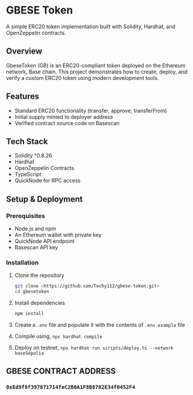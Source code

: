 # GBESE Token

A simple ERC20 token implementation built with Solidity, Hardhat, and OpenZeppelin contracts.

## Overview

GbeseToken (GB) is an ERC20-compliant token deployed on the Ethereum network, Base chain. This project demonstrates how to create, deploy, and verify a custom ERC20 token using modern development tools.

## Features

- Standard ERC20 functionality (transfer, approve, transferFrom)
- Initial supply minted to deployer address
- Verified contract source code on Basescan

## Tech Stack

- Solidity ^0.8.26
- Hardhat
- OpenZeppelin Contracts
- TypeScript
- QuickNode for RPC access

## Setup & Deployment

### Prerequisites

- Node.js and npm
- An Ethereum wallet with private key
- QuickNode API endpoint
- Basescan API key

### Installation

1. Clone the repository
   ```bash
   git clone <https://github.com/Tochy112/gbese-token.git>
   cd gbesetoken
   ```

2. Install dependencies
   ```bash
   npm install
   ```

3. Create a `.env` file and populate it with the contents of `.env.example` file

4. Compile using, `npx hardhat compile`
5. Deploy on testnet, `npx hardhat run scripts/deploy.ts --network baseSepolia`


## GBESE CONTRACT ADDRESS
### `0xEd9f8f397871714feC2B0A1F8B8782E34f0452F4`
